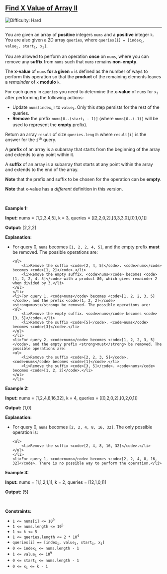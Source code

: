 <h2><a href="https://leetcode.com/problems/find-x-value-of-array-ii">Find X Value of Array II</a></h2> <img src='https://img.shields.io/badge/Difficulty-Hard-red' alt='Difficulty: Hard' /><hr><p>You are given an array of <strong>positive</strong> integers <code>nums</code> and a <strong>positive</strong> integer <code>k</code>. You are also given a 2D array <code>queries</code>, where <code>queries[i] = [index<sub>i</sub>, value<sub>i</sub>, start<sub>i</sub>, x<sub>i</sub>]</code>.</p>

<p>You are allowed to perform an operation <strong>once</strong> on <code>nums</code>, where you can remove any <strong>suffix</strong> from <code>nums</code> such that <code>nums</code> remains <strong>non-empty</strong>.</p>

<p>The <strong>x-value</strong> of <code>nums</code> <strong>for a given</strong> <code>x</code> is defined as the number of ways to perform this operation so that the <strong>product</strong> of the remaining elements leaves a <em>remainder</em> of <code>x</code> <strong>modulo</strong> <code>k</code>.</p>

<p>For each query in <code>queries</code> you need to determine the <strong>x-value</strong> of <code>nums</code> for <code>x<sub>i</sub></code> after performing the following actions:</p>

<ul>
	<li>Update <code>nums[index<sub>i</sub>]</code> to <code>value<sub>i</sub></code>. Only this step persists for the rest of the queries.</li>
	<li><strong>Remove</strong> the prefix <code>nums[0..(start<sub>i</sub> - 1)]</code> (where <code>nums[0..(-1)]</code> will be used to represent the <strong>empty</strong> prefix).</li>
</ul>

<p>Return an array <code>result</code> of size <code>queries.length</code> where <code>result[i]</code> is the answer for the <code>i<sup>th</sup></code> query.</p>

<p>A <strong>prefix</strong> of an array is a <span data-keyword="subarray">subarray</span> that starts from the beginning of the array and extends to any point within it.</p>

<p>A <strong>suffix</strong> of an array is a <span data-keyword="subarray">subarray</span> that starts at any point within the array and extends to the end of the array.</p>

<p><strong>Note</strong> that the prefix and suffix to be chosen for the operation can be <strong>empty</strong>.</p>

<p><strong>Note</strong> that x-value has a <em>different</em> definition in this version.</p>

<p>&nbsp;</p>
<p><strong class="example">Example 1:</strong></p>

<div class="example-block">
<p><strong>Input:</strong> <span class="example-io">nums = [1,2,3,4,5], k = 3, queries = [[2,2,0,2],[3,3,3,0],[0,1,0,1]]</span></p>

<p><strong>Output:</strong> <span class="example-io">[2,2,2]</span></p>

<p><strong>Explanation:</strong></p>

<ul>
	<li>For query 0, <code>nums</code> becomes <code>[1, 2, 2, 4, 5]</code>, and the empty prefix <strong>must</strong> be removed. The possible operations are:

	<ul>
		<li>Remove the suffix <code>[2, 4, 5]</code>. <code>nums</code> becomes <code>[1, 2]</code>.</li>
		<li>Remove the empty suffix. <code>nums</code> becomes <code>[1, 2, 2, 4, 5]</code> with a product 80, which gives remainder 2 when divided by 3.</li>
	</ul>
	</li>
	<li>For query 1, <code>nums</code> becomes <code>[1, 2, 2, 3, 5]</code>, and the prefix <code>[1, 2, 2]</code> <strong>must</strong> be removed. The possible operations are:
	<ul>
		<li>Remove the empty suffix. <code>nums</code> becomes <code>[3, 5]</code>.</li>
		<li>Remove the suffix <code>[5]</code>. <code>nums</code> becomes <code>[3]</code>.</li>
	</ul>
	</li>
	<li>For query 2, <code>nums</code> becomes <code>[1, 2, 2, 3, 5]</code>, and the empty prefix <strong>must</strong> be removed. The possible operations are:
	<ul>
		<li>Remove the suffix <code>[2, 2, 3, 5]</code>. <code>nums</code> becomes <code>[1]</code>.</li>
		<li>Remove the suffix <code>[3, 5]</code>. <code>nums</code> becomes <code>[1, 2, 2]</code>.</li>
	</ul>
	</li>
</ul>
</div>

<p><strong class="example">Example 2:</strong></p>

<div class="example-block">
<p><strong>Input:</strong> <span class="example-io">nums = [1,2,4,8,16,32], k = 4, queries = [[0,2,0,2],[0,2,0,1]]</span></p>

<p><strong>Output:</strong> <span class="example-io">[1,0]</span></p>

<p><strong>Explanation:</strong></p>

<ul>
	<li>For query 0, <code>nums</code> becomes <code>[2, 2, 4, 8, 16, 32]</code>. The only possible operation is:

	<ul>
		<li>Remove the suffix <code>[2, 4, 8, 16, 32]</code>.</li>
	</ul>
	</li>
	<li>For query 1, <code>nums</code> becomes <code>[2, 2, 4, 8, 16, 32]</code>. There is no possible way to perform the operation.</li>
</ul>
</div>

<p><strong class="example">Example 3:</strong></p>

<div class="example-block">
<p><strong>Input:</strong> <span class="example-io">nums = [1,1,2,1,1], k = 2, queries = [[2,1,0,1]]</span></p>

<p><strong>Output:</strong> <span class="example-io">[5]</span></p>
</div>

<p>&nbsp;</p>
<p><strong>Constraints:</strong></p>

<ul>
	<li><code>1 &lt;= nums[i] &lt;= 10<sup>9</sup></code></li>
	<li><code>1 &lt;= nums.length &lt;= 10<sup>5</sup></code></li>
	<li><code>1 &lt;= k &lt;= 5</code></li>
	<li><code>1 &lt;= queries.length &lt;= 2 * 10<sup>4</sup></code></li>
	<li><code>queries[i] == [index<sub>i</sub>, value<sub>i</sub>, start<sub>i</sub>, x<sub>i</sub>]</code></li>
	<li><code>0 &lt;= index<sub>i</sub> &lt;= nums.length - 1</code></li>
	<li><code>1 &lt;= value<sub>i</sub> &lt;= 10<sup>9</sup></code></li>
	<li><code>0 &lt;= start<sub>i</sub> &lt;= nums.length - 1</code></li>
	<li><code>0 &lt;= x<sub>i</sub> &lt;= k - 1</code></li>
</ul>
